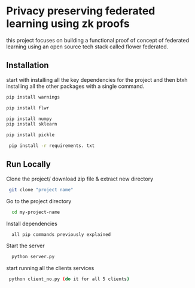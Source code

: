 
# Privacy preserving federated learning using zk proofs

this project focuses on building a functional proof of concept of federated learning using an open source tech stack called flower federated.





## Installation

start with  installing all the key dependencies for the project and then btxh installing all the other packages with a single command.

```bash
pip install warnings
```

```bash
pip install flwr
```
```bash
pip install numpy
pip install sklearn
```    
```bash
pip install pickle
```

```bash
 pip install -r requirements. txt
```


## Run Locally

Clone the project/ download zip file & extract new directory

```bash
 git clone "project name"
```

Go to the project directory

```bash
  cd my-project-name
```

Install dependencies

```bash
  all pip commands previously explained
```

Start the server

```bash
  python server.py
```

start running all the clients services

```bash
 python client_no.py (do it for all 5 clients)
```
